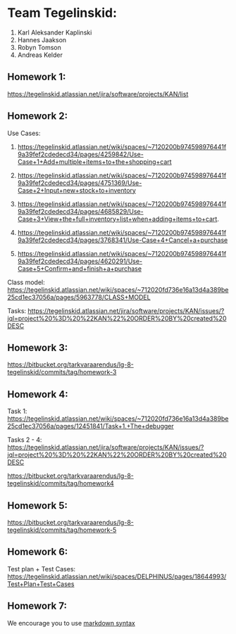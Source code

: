 # Team Tegelinskid:
1. Karl Aleksander Kaplinski	
2. Hannes Jaakson
3. Robyn Tomson
4. Andreas Kelder

## Homework 1:
https://tegelinskid.atlassian.net/jira/software/projects/KAN/list

## Homework 2:
Use Cases:
1. https://tegelinskid.atlassian.net/wiki/spaces/~7120200b974598976441f9a39fef2cdedecd34/pages/4259842/Use-Case+1+Add+multiple+items+to+the+shopping+cart

2. https://tegelinskid.atlassian.net/wiki/spaces/~7120200b974598976441f9a39fef2cdedecd34/pages/4751369/Use-Case+2+Input+new+stock+to+inventory

3. https://tegelinskid.atlassian.net/wiki/spaces/~7120200b974598976441f9a39fef2cdedecd34/pages/4685829/Use-Case+3+View+the+full+inventory+list+when+adding+items+to+cart.

4. https://tegelinskid.atlassian.net/wiki/spaces/~7120200b974598976441f9a39fef2cdedecd34/pages/3768341/Use-Case+4+Cancel+a+purchase

5. https://tegelinskid.atlassian.net/wiki/spaces/~7120200b974598976441f9a39fef2cdedecd34/pages/4620291/Use-Case+5+Confirm+and+finish+a+purchase

Class model:
https://tegelinskid.atlassian.net/wiki/spaces/~712020fd736e16a13d4a389be25cd1ec37056a/pages/5963778/CLASS+MODEL

Tasks:
https://tegelinskid.atlassian.net/jira/software/projects/KAN/issues/?jql=project%20%3D%20%22KAN%22%20ORDER%20BY%20created%20DESC

## Homework 3:
https://bitbucket.org/tarkvaraarendus/lg-8-tegelinskid/commits/tag/homework-3

## Homework 4:
Task 1: https://tegelinskid.atlassian.net/wiki/spaces/~712020fd736e16a13d4a389be25cd1ec37056a/pages/12451841/Task+1.+The+debugger

Tasks 2 - 4: https://tegelinskid.atlassian.net/jira/software/projects/KAN/issues/?jql=project%20%3D%20%22KAN%22%20ORDER%20BY%20created%20DESC

https://bitbucket.org/tarkvaraarendus/lg-8-tegelinskid/commits/tag/homework4

## Homework 5:
https://bitbucket.org/tarkvaraarendus/lg-8-tegelinskid/commits/tag/homework-5

## Homework 6:
Test plan + Test Cases: https://tegelinskid.atlassian.net/wiki/spaces/DELPHINUS/pages/18644993/Test+Plan+Test+Cases

## Homework 7:
<Links to the solution>

We encourage you to use [markdown syntax](https://confluence.atlassian.com/bitbucketserver/markdown-syntax-guide-776639995.html)
